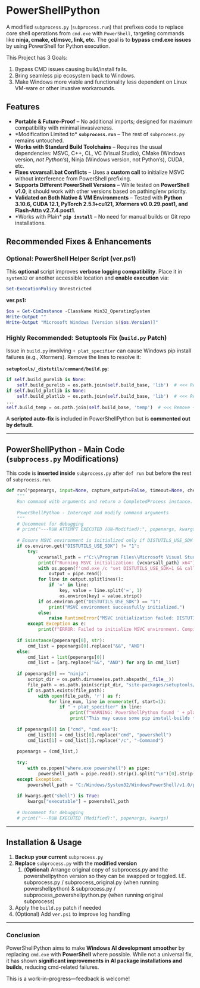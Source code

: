 # PowerShellPython

A modified `subprocess.py` (`subprocess.run`) that prefixes code to replace core shell operations from `cmd.exe` with `PowerShell`, targeting commands like **ninja, cmake, cl/msvc, link, etc.** The goal is to **bypass cmd.exe issues** by using PowerShell for Python execution.

This Project has 3 Goals:
1. Bypass CMD issues causing build/install fails.
2. Bring seamless pip ecosystem back to Windows.
3. Make Windows more viable and functionality less dependent on Linux VM-ware or other invasive workarounds.

## Features

- **Portable & Future-Proof** – No additional imports; designed for maximum compatibility with minimal invasiveness.
- \*Modification Limited to\* **`subprocess.run`** – The rest of `subprocess.py` remains untouched.
- **Works with Standard Build Toolchains** – Requires the usual dependencies: MSVC, C++, CL, VC (Visual Studio), CMake (Windows version, *not Python’s*), Ninja (Windows version, not Python’s), CUDA, etc.
- **Fixes vcvarsall.bat Conflicts** – Uses a **custom call** to initialize MSVC without interference from PowerShell prefixing.
- **Supports Different PowerShell Versions** – While tested on **PowerShell v1.0**, it should work with other versions based on pathing/env priority.
- **Validated on Both Native & VM Environments** – Tested with **Python 3.10.6, CUDA 12.1, PyTorch 2.5.1+cu121, Xformers v0.0.29.post1, and Flash-Attn v2.7.4.post1**.
- \*Works with Plain\* **`pip install`** – No need for manual builds or Git repo installations.

## Recommended Fixes & Enhancements

### **Optional: PowerShell Helper Script (ver.ps1)**

This **optional** script improves **verbose logging compatibility**. Place it in `system32` or another accessible location and **enable execution** via:

```powershell
Set-ExecutionPolicy Unrestricted
```

**ver.ps1:**

```powershell
$os = Get-CimInstance -ClassName Win32_OperatingSystem
Write-Output ""
Write-Output "Microsoft Windows [Version $($os.Version)]"
```

### Highly Recommended: Setuptools Fix (`build.py` Patch)

Issue in `build.py` involving `+ plat_specifier` can cause Windows pip install failures (e.g., Xformers). Remove the lines to resolve it:

**`setuptools/_distutils/command/build.py`**:

```python
if self.build_purelib is None:
    self.build_purelib = os.path.join(self.build_base, 'lib')  # <<< Remove + plat_specifier
if self.build_platlib is None:
    self.build_platlib = os.path.join(self.build_base, 'lib')  # <<< Remove + plat_specifier
...
self.build_temp = os.path.join(self.build_base, 'temp')  # <<< Remove + plat_specifier
```

A **scripted auto-fix** is included in PowerShellPython but is **commented out by default**.

---

## **PowerShellPython - Main Code (**`subprocess.py` Modifications)

This code is **inserted inside** `subprocess.py` after `def run` but before the rest of `subprocess.run`.

```python
def run(*popenargs, input=None, capture_output=False, timeout=None, check=False, **kwargs):
    """
    Run command with arguments and return a CompletedProcess instance.
    
    PowerShellPython - Intercept and modify command arguments
    """
    # Uncomment for debugging
    # print("---RUN ATTEMPT EXECUTED (UN-Modified):", popenargs, kwargs)
    
    # Ensure MSVC environment is initialized only if DISTUTILS_USE_SDK is NOT set
    if os.environ.get("DISTUTILS_USE_SDK") != "1":
        try:
            vcvarsall_path = r"C:\\Program Files\\Microsoft Visual Studio\\2022\\Community\\VC\\Auxiliary\\Build\\vcvarsall.bat"
            print(f"Running MSVC initialization: {vcvarsall_path} x64")
            with os.popen(f'cmd.exe /c "set DISTUTILS_USE_SDK=1 && call \"{vcvarsall_path}\" x64 && set"') as pipe:
                output = pipe.read()
            for line in output.splitlines():
                if '=' in line:
                    key, value = line.split('=', 1)
                    os.environ[key] = value.strip()
            if os.environ.get("DISTUTILS_USE_SDK") == "1":
                print("MSVC environment successfully initialized.")
            else:
                raise RuntimeError("MSVC initialization failed: DISTUTILS_USE_SDK not set.")
        except Exception as e:
            print(f"ERROR: Failed to initialize MSVC environment. Compilation may fail! ({e})")
    
    if isinstance(popenargs[0], str):
        cmd_list = popenargs[0].replace("&&", "AND")
    else:
        cmd_list = list(popenargs[0])
        cmd_list = [arg.replace("&&", "AND") for arg in cmd_list]
    
    if popenargs[0] == "ninja":
        script_dir = os.path.dirname(os.path.abspath(__file__))
        file_path = os.path.join(script_dir, "site-packages/setuptools/_distutils/command/build.py")
        if os.path.exists(file_path):
            with open(file_path, 'r') as f:
                for line_num, line in enumerate(f, start=1):
                    if " + plat_specifier" in line:
                        print(f"WARNING: PowerShellPython found ' + plat_specifier' in setuptools/_distutils/command/build.py at line {line_num}.")
                        print("This may cause some pip install-builds to fail on Windows! (I.E. Xformers)")
    
    if popenargs[0] in ["cmd", "cmd.exe"]:
        cmd_list[0] = cmd_list[0].replace("cmd", "powershell")
        cmd_list[1] = cmd_list[1].replace("/c", "-Command")
    
    popenargs = (cmd_list,)
    
    try:
        with os.popen("where.exe powershell") as pipe:
            powershell_path = pipe.read().strip().split("\n")[0].strip().replace("\\", "/")
    except Exception:
        powershell_path = "C:/Windows/System32/WindowsPowerShell/v1.0/powershell.exe"
    
    if kwargs.get("shell") is True:
        kwargs["executable"] = powershell_path
    
    # Uncomment for debugging
    # print("---RUN EXECUTED (Modified):", popenargs, kwargs)
```

---

## **Installation & Usage**

1. **Backup your current** `subprocess.py` 
2. **Replace** `subprocess.py` with the **modified version** 
   1. (**Optional**) Arrange original copy of subprocess.py and the powershellpython version so they can be swapped or toggled.
      I.E.
      subprocess.py / subprocess_original.py (when running powershellpython)
      &
      subprocess.py / subprocess_powershellpython.py (when running original subprocess)
3. Apply the `build.py` patch if needed
4. (Optional) Add `ver.ps1` to improve log handling

---

### **Conclusion**

PowerShellPython aims to make **Windows AI development smoother** by replacing `cmd.exe` with **PowerShell** where possible. While not a universal fix, it has shown **significant improvements in AI package installations and builds**, reducing cmd-related failures.

This is a work-in-progress—feedback is welcome!

